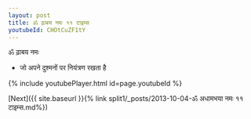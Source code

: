 ```yaml
---
layout: post
title: ॐ ढ़ाबय नमः ११ टाइम्स
youtubeId: CHOtCuZF1tY
---
```

 
 
 ॐ ढ़ाबय नमः  
 
 -  जो अपने दुश्मनों पर नियंत्रण रखता है 
 
  
 
  
 
 
 
 
 
 


{% include youtubePlayer.html id=page.youtubeId %}
 
[Next]({{ site.baseurl }}{% link  split1/_posts/2013-10-04-ॐ अधामभया नमः ११ टाइम्स.md%})
 
